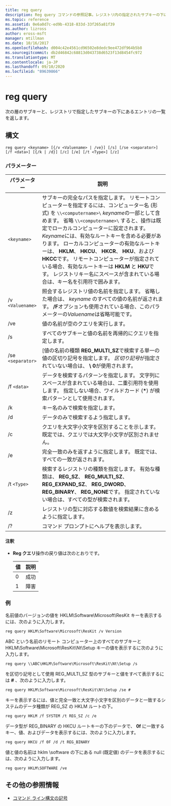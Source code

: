 ```yaml
---
title: reg query
description: Reg query コマンドの参照記事。レジストリ内の指定されたサブキーの下にあるサブキーとエントリの次のレベルの一覧を返します。
ms.topic: reference
ms.assetid: 0e6a0d7c-ed9b-4318-833d-33f265a81f39
ms.author: lizross
author: eross-msft
manager: mtillman
ms.date: 10/16/2017
ms.openlocfilehash: d004c42e4561cd96502e8dedc9ee472df964b5b8
ms.sourcegitcommit: db2d46842c68813d043738d6523f13d8454fc972
ms.translationtype: MT
ms.contentlocale: ja-JP
ms.lasthandoff: 09/10/2020
ms.locfileid: "89639866"
---
```

# <a name="reg-query"></a>reg query

次の層のサブキーと、レジストリで指定したサブキーの下にあるエントリの一覧を返します。

## <a name="syntax"></a>構文

```
reg query <keyname> [{/v <Valuename> | /ve}] [/s] [/se <separator>] [/f <data>] [{/k | /d}] [/c] [/e] [/t <Type>] [/z]
```

### <a name="parameters"></a>パラメーター

| パラメーター | 説明 |
|--|--|
| `<keyname>` | サブキーの完全なパスを指定します。 リモートコンピューターを指定するには、コンピューター名 (形式) を `\\<computername>\` *keyname*の一部として含めます。 省略 `\\<computername>\` すると、操作は既定でローカルコンピューターに設定されます。 *Keyname*には、有効なルートキーを含める必要があります。 ローカルコンピューターの有効なルートキーは、 **HKLM**、 **HKCU**、 **HKCR**、 **HKU**、および **HKCC**です。 リモートコンピューターが指定されている場合、有効なルートキーは **HKLM** と **HKU**です。 レジストリキー名にスペースが含まれている場合は、キー名を引用符で囲みます。 |
| /v `<Valuename>` | 照会するレジストリ値の名前を指定します。 省略した場合は、 *keyname* のすべての値の名前が返されます。 **/F**オプションも使用されている場合、このパラメーターの*Valuename*は省略可能です。 |
| /ve | 値の名前が空のクエリを実行します。 |
| /s | すべてのサブキーと値の名前を再帰的にクエリを指定します。 |
| /se `<separator>` | [値の名前の種類 **REG_MULTI_SZ**で検索する単一の値の区切り記号を指定します。 *区切り記号*が指定されていない場合は、 **\ 0**が使用されます。 |
| /f `<data>` | データを検索するパターンを指定します。 文字列にスペースが含まれている場合は、二重引用符を使用します。 指定しない場合、ワイルドカード (**&#42;**) が検索パターンとして使用されます。 |
| /k | キー名のみで検索を指定します。 |
| /d | データのみで検索するよう指定します。 |
| /c | クエリを大文字小文字を区別することを示します。 既定では、クエリでは大文字小文字が区別されません。 |
| /e | 完全一致のみを返すように指定します。 既定では、すべての一致が返されます。 |
| /t `<Type>` | 検索するレジストリの種類を指定します。 有効な種類は、 **REG_SZ**、 **REG_MULTI_SZ**、 **REG_EXPAND_SZ**、 **REG_DWORD**、 **REG_BINARY**、 **REG_NONE**です。 指定されていない場合は、すべての型が検索されます。 |
| /z | レジストリの型に対応する数値を検索結果に含めるように指定します。 |
| /? | コマンド プロンプトにヘルプを表示します。 |

#### <a name="remarks"></a>注釈

- **Reg クエリ**操作の戻り値は次のとおりです。

    | 値 | 説明 |
    |--|--|
    | 0 | 成功 |
    | 1 | 障害 |

### <a name="examples"></a>例

名前値のバージョンの値を HKLM\Software\Microsoft\ResKit キーを表示するには、次のように入力します。

```
reg query HKLM\Software\Microsoft\ResKit /v Version
```

ABC という名前のリモート コンピューター上のすべてのサブキーと HKLM\Software\Microsoft\ResKit\Nt\Setup キーの値を表示するに次のように入力します。

```
reg query \\ABC\HKLM\Software\Microsoft\ResKit\Nt\Setup /s
```

を区切り記号として使用 REG_MULTI_SZ 型のサブキーと値をすべて表示するには **#** 、次のように入力します。

```
reg query HKLM\Software\Microsoft\ResKit\Nt\Setup /se #
```

キーを表示するには、値と完全一致と大文字小文字を区別のデータと一致するシステムのデータ種類が REG_SZ の HKLM ルートの下。

```
reg query HKLM /f SYSTEM /t REG_SZ /c /e
```

データ型が REG_BINARY の HKCU ルートキーの下のデータで、 **0f** に一致するキー、値、およびデータを表示するには、次のように入力します。

```
reg query HKCU /f 0F /d /t REG_BINARY
```

値と値の名前は hklm \software の下にある null (既定値) のデータを表示するには、次のように入力します。

```
reg query HKLM\SOFTWARE /ve
```

## <a name="additional-references"></a>その他の参照情報

- [コマンド ライン構文の記号](command-line-syntax-key.md)
